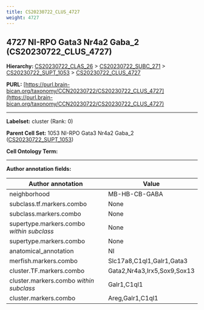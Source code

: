 ```yaml
---
title: CS20230722_CLUS_4727
weight: 4727
---
```

## 4727 NI-RPO Gata3 Nr4a2 Gaba_2 (CS20230722_CLUS_4727)
<b>Hierarchy: </b>
[CS20230722_CLAS_26](../CS20230722_CLAS_26) >
[CS20230722_SUBC_271](../CS20230722_SUBC_271) >
[CS20230722_SUPT_1053](../CS20230722_SUPT_1053) >
[CS20230722_CLUS_4727](../CS20230722_CLUS_4727)

**PURL:** [https://purl.brain-bican.org/taxonomy/CCN20230722/CS20230722_CLUS_4727](https://purl.brain-bican.org/taxonomy/CCN20230722/CS20230722_CLUS_4727)

---


**Labelset:** cluster (Rank: 0)

**Parent Cell Set:** 1053 NI-RPO Gata3 Nr4a2 Gaba_2 ([CS20230722_SUPT_1053](../CS20230722_SUPT_1053))



**Cell Ontology Term:** 

[MARKER GENES.]: #


---

[TRANSFERRED ANNOTATIONS.]: #


[AUTHOR ANNOTATION FIELDS.]: #


**Author annotation fields:**

| Author annotation | Value |
|-------------------|-------|
|neighborhood|MB-HB-CB-GABA|
|subclass.tf.markers.combo|None|
|subclass.markers.combo|None|
|supertype.markers.combo _within subclass_|None|
|supertype.markers.combo|None|
|anatomical_annotation|NI|
|merfish.markers.combo|Slc17a8,C1ql1,Galr1,Gata3|
|cluster.TF.markers.combo|Gata2,Nr4a3,Irx5,Sox9,Sox13|
|cluster.markers.combo _within subclass_|Galr1,C1ql1|
|cluster.markers.combo|Areg,Galr1,C1ql1|
